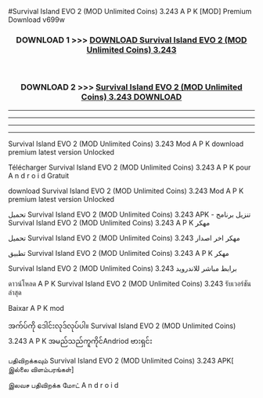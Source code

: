 #Survival Island  EVO 2 (MOD Unlimited Coins) 3.243 A P K [MOD] Premium Download v699w



<div align="center">

<h3>DOWNLOAD 1 >>> <a href="https://teeasianyam.web.app?sq=Survival Island  EVO 2 (MOD Unlimited Coins) 3.243">DOWNLOAD Survival Island  EVO 2 (MOD Unlimited Coins) 3.243 </a></h3><br>

<h3>DOWNLOAD 2 >>> <a href="https://teeasianyam.web.app?sq=Survival Island  EVO 2 (MOD Unlimited Coins) 3.243 ">Survival Island  EVO 2 (MOD Unlimited Coins) 3.243  DOWNLOAD </a></h3>

</div>


----------------------------------------------------------

----------------------------------------------------------

----------------------------------------------------------

----------------------------------------------------------


Survival Island  EVO 2 (MOD Unlimited Coins) 3.243  Mod A P K download premium latest version Unlocked

Télécharger Survival Island  EVO 2 (MOD Unlimited Coins) 3.243  A P K pour A n d r o i d Gratuit

download Survival Island  EVO 2 (MOD Unlimited Coins) 3.243  Mod A P K premium latest version Unlocked

تحميل Survival Island  EVO 2 (MOD Unlimited Coins) 3.243  APK - تنزيل برنامج Survival Island  EVO 2 (MOD Unlimited Coins) 3.243  A P K مهكر

تحميل Survival Island  EVO 2 (MOD Unlimited Coins) 3.243  مهكر اخر اصدار

تطبيق Survival Island  EVO 2 (MOD Unlimited Coins) 3.243  A P K مهكر

Survival Island  EVO 2 (MOD Unlimited Coins) 3.243  برابط مباشر للاندرويد

ดาวน์โหลด A P K Survival Island  EVO 2 (MOD Unlimited Coins) 3.243  รับเวอร์ชันล่าสุด

Baixar A P K mod

အက်ပ်ကို ဒေါင်းလုဒ်လုပ်ပါ။ Survival Island  EVO 2 (MOD Unlimited Coins) 3.243  A P K အမည်သည်ကူကိုင်Andriod ဗားရှင်း

பதிவிறக்கவும் Survival Island  EVO 2 (MOD Unlimited Coins) 3.243  APK[ இல்லை விளம்பரங்கள்] 
 
இலவச பதிவிறக்க மோட் A n d r o i d




